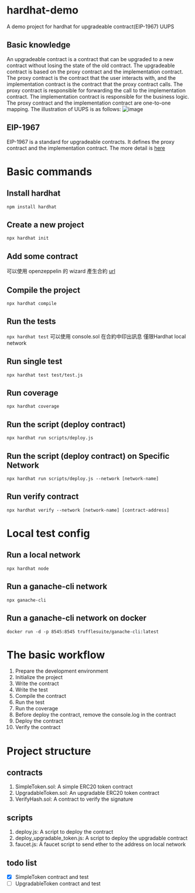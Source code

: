 # hardhat-demo
A demo project for hardhat for upgradeable contract(EIP-1967) UUPS
## Basic knowledge
An upgradeable contract is a contract that can be upgraded to a new contract without losing the state of the old contract.
The upgradeable contract is based on the proxy contract and the implementation contract.
The proxy contract is the contract that the user interacts with, and the implementation contract is the contract that the proxy contract calls.
The proxy contract is responsible for forwarding the call to the implementation contract.
The implementation contract is responsible for the business logic.
The proxy contract and the implementation contract are one-to-one mapping.
The illustration of UUPS is as follows:
![image](https://miro.medium.com/v2/resize:fit:1136/format:webp/1*P7C72ZpYrSUIedcqx6q48w.png)
## EIP-1967
EIP-1967 is a standard for upgradeable contracts. It defines the proxy contract and the implementation contract.
The more detail is [here](https://eips.ethereum.org/EIPS/eip-1967)
# Basic commands
## Install hardhat
```npm install hardhat```
## Create a new project
```npx hardhat init```
## Add some contract
可以使用 openzeppelin 的 wizard 產生合約 [url](https://www.openzeppelin.com/contracts)
## Compile the project
```npx hardhat compile```
## Run the tests
```npx hardhat test```
可以使用 console.sol 在合約中印出訊息 僅限Hardhat local network
## Run single test
```npx hardhat test test/test.js```
## Run coverage
```npx hardhat coverage```
## Run the script (deploy contract)
```npx hardhat run scripts/deploy.js```
## Run the script (deploy contract) on Specific Network
```npx hardhat run scripts/deploy.js --network [network-name]```
## Run verify contract
```npx hardhat verify --network [network-name] [contract-address]```
# Local test config
## Run a local network
```npx hardhat node```
## Run a ganache-cli network
```npx ganache-cli```
## Run a ganache-cli network on docker
```docker run -d -p 8545:8545 trufflesuite/ganache-cli:latest```
# The basic workflow
1. Prepare the development environment
2. Initialize the project 
3. Write the contract
4. Write the test
5. Compile the contract
6. Run the test
7. Run the coverage
8. Before deploy the contract, remove the console.log in the contract
9. Deploy the contract
10. Verify the contract
# Project structure
## contracts
1. SimpleToken.sol: A simple ERC20 token contract
2. UpgradableToken.sol: An upgradable ERC20 token contract
3. VerifyHash.sol: A contract to verify the signature
## scripts
1. deploy.js: A script to deploy the contract
2. deploy_upgradable_token.js: A script to deploy the upgradable contract
3. faucet.js: A faucet script to send ether to the address on local network
## todo list
- [x] SimpleToken contract and test
- [ ] UpgradableToken contract and test
